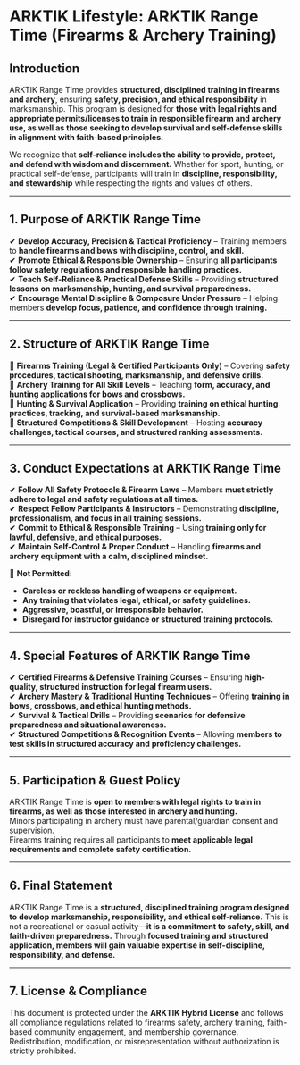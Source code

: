 # ARKTIK Lifestyle: ARKTIK Range Time (Firearms & Archery Training)  

## **Introduction**  
ARKTIK Range Time provides **structured, disciplined training in firearms and archery**, ensuring **safety, precision, and ethical responsibility** in marksmanship. This program is designed for **those with legal rights and appropriate permits/licenses to train in responsible firearm and archery use, as well as those seeking to develop survival and self-defense skills in alignment with faith-based principles.**  

We recognize that **self-reliance includes the ability to provide, protect, and defend with wisdom and discernment.** Whether for sport, hunting, or practical self-defense, participants will train in **discipline, responsibility, and stewardship** while respecting the rights and values of others.  

---  

## **1. Purpose of ARKTIK Range Time**  

✔ **Develop Accuracy, Precision & Tactical Proficiency** – Training members to **handle firearms and bows with discipline, control, and skill.**  
✔ **Promote Ethical & Responsible Ownership** – Ensuring **all participants follow safety regulations and responsible handling practices.**  
✔ **Teach Self-Reliance & Practical Defense Skills** – Providing **structured lessons on marksmanship, hunting, and survival preparedness.**  
✔ **Encourage Mental Discipline & Composure Under Pressure** – Helping members **develop focus, patience, and confidence through training.**  

---  

## **2. Structure of ARKTIK Range Time**  

📌 **Firearms Training (Legal & Certified Participants Only)** – Covering **safety procedures, tactical shooting, marksmanship, and defensive drills.**  
📌 **Archery Training for All Skill Levels** – Teaching **form, accuracy, and hunting applications for bows and crossbows.**  
📌 **Hunting & Survival Application** – Providing **training on ethical hunting practices, tracking, and survival-based marksmanship.**  
📌 **Structured Competitions & Skill Development** – Hosting **accuracy challenges, tactical courses, and structured ranking assessments.**  

---  

## **3. Conduct Expectations at ARKTIK Range Time**  

✔ **Follow All Safety Protocols & Firearm Laws** – Members **must strictly adhere to legal and safety regulations at all times.**  
✔ **Respect Fellow Participants & Instructors** – Demonstrating **discipline, professionalism, and focus in all training sessions.**  
✔ **Commit to Ethical & Responsible Training** – Using **training only for lawful, defensive, and ethical purposes.**  
✔ **Maintain Self-Control & Proper Conduct** – Handling **firearms and archery equipment with a calm, disciplined mindset.**  

🚫 **Not Permitted:**  
- **Careless or reckless handling of weapons or equipment.**  
- **Any training that violates legal, ethical, or safety guidelines.**  
- **Aggressive, boastful, or irresponsible behavior.**  
- **Disregard for instructor guidance or structured training protocols.**  

---  

## **4. Special Features of ARKTIK Range Time**  

✔ **Certified Firearms & Defensive Training Courses** – Ensuring **high-quality, structured instruction for legal firearm users.**  
✔ **Archery Mastery & Traditional Hunting Techniques** – Offering **training in bows, crossbows, and ethical hunting methods.**  
✔ **Survival & Tactical Drills** – Providing **scenarios for defensive preparedness and situational awareness.**  
✔ **Structured Competitions & Recognition Events** – Allowing **members to test skills in structured accuracy and proficiency challenges.**  

---  

## **5. Participation & Guest Policy**  

ARKTIK Range Time is **open to members with legal rights to train in firearms, as well as those interested in archery and hunting.**  
Minors participating in archery must have parental/guardian consent and supervision.  
Firearms training requires all participants to **meet applicable legal requirements and complete safety certification.**  

---  

## **6. Final Statement**  

ARKTIK Range Time is a **structured, disciplined training program designed to develop marksmanship, responsibility, and ethical self-reliance.** This is not a recreational or casual activity—**it is a commitment to safety, skill, and faith-driven preparedness.** Through **focused training and structured application, members will gain valuable expertise in self-discipline, responsibility, and defense.**  

---  

## **7. License & Compliance**  

This document is protected under the **ARKTIK Hybrid License** and follows all compliance regulations related to firearms safety, archery training, faith-based community engagement, and membership governance. Redistribution, modification, or misrepresentation without authorization is strictly prohibited.  

